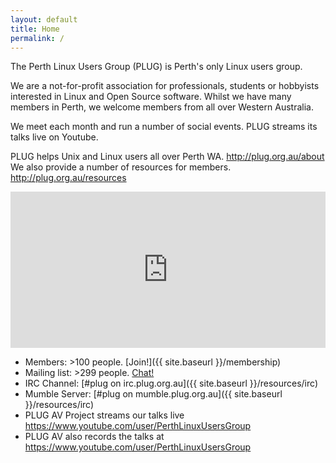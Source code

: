 ```yaml
---
layout: default
title: Home
permalink: /
---
```

The Perth Linux Users Group (PLUG) is Perth's only Linux users group.

We are a not-for-profit association for professionals, students or hobbyists interested in Linux and Open Source software. Whilst we have many members in Perth, we welcome members from all over Western Australia.

We meet each month and run a number of social events. PLUG streams its talks live on Youtube.

PLUG helps Unix and Linux users all over Perth WA. http://plug.org.au/about
We also provide a number of resources for members. http://plug.org.au/resources

<iframe src="https://www.google.com/calendar/embed?showTitle=0&amp;showNav=0&amp;showDate=0&amp;showPrint=0&amp;showTabs=0&amp;showCalendars=0&amp;mode=AGENDA&amp;height=200&amp;wkst=1&amp;bgcolor=%23FFFFFF&amp;src=president%40plug.org.au&amp;color=%23182C57&amp;ctz=Australia%2FPerth" style=" border-width:0 " width="100%" height="250" frameborder="0" scrolling="no"></iframe>

*   Members: >100 people. [Join!]({{ site.baseurl }}/membership)
*   Mailing list: >299 people. [Chat!](http://lists.plug.org.au/mailman/listinfo/plug)
*   IRC Channel: [#plug on irc.plug.org.au]({{ site.baseurl }}/resources/irc)
*   Mumble Server: [#plug on mumble.plug.org.au]({{ site.baseurl }}/resources/irc)
*   PLUG AV Project streams our talks live https://www.youtube.com/user/PerthLinuxUsersGroup
*   PLUG AV also records the talks at https://www.youtube.com/user/PerthLinuxUsersGroup
